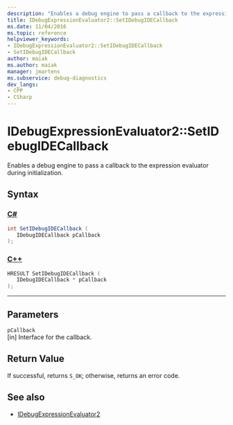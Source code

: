 ```yaml
---
description: "Enables a debug engine to pass a callback to the expression evaluator during initialization."
title: IDebugExpressionEvaluator2::SetIDebugIDECallback
ms.date: 11/04/2016
ms.topic: reference
helpviewer_keywords:
- IDebugExpressionEvaluator2::SetIDebugIDECallback
- SetIDebugIDECallback
author: maiak
ms.author: maiak
manager: jmartens
ms.subservice: debug-diagnostics
dev_langs:
- CPP
- CSharp
---
```

# IDebugExpressionEvaluator2::SetIDebugIDECallback

Enables a debug engine to pass a callback to the expression evaluator during initialization.

## Syntax

### [C#](#tab/csharp)
```csharp
int SetIDebugIDECallback (
   IDebugIDECallback pCallback
);
```
### [C++](#tab/cpp)
```cpp
HRESULT SetIDebugIDECallback (
   IDebugIDECallback * pCallback
);
```
---

## Parameters
`pCallback`\
[in] Interface for the callback.

## Return Value
 If successful, returns `S_OK`; otherwise, returns an error code.

## See also
- [IDebugExpressionEvaluator2](../../../extensibility/debugger/reference/idebugexpressionevaluator2.md)
